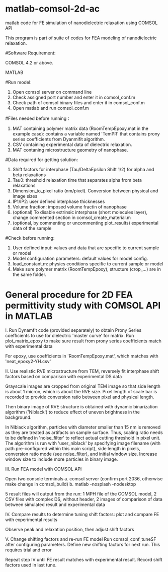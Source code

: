 # matlab-comsol-2d-ac
matlab code for FE simulation of nanodielectric relaxation using COMSOL API

This program is part of suite of codes for FEA modeling of nanodielectric relaxation. 

#Software Requirement: 

COMSOL 4.2 or above. 

MATLAB

#Run model:
1. Open comsol server on command line
2. Check assigned port number and enter it in comsol_conf.m
3. Check path of comsol binary files and enter it in comsol_conf.m
4. Open matlab and run comsol_conf.m

#Files needed before running：
1. MAT containing polymer matrix data (RoomTempEpoxy.mat in the example case): contains a variable named 'TemPR' that contains prony series coefficients from Dyanmifit algorithm. 
2. CSV containing experimental data of dielectric relaxation. 
3. MAT contaning microstructure geometry of nanophase. 

#Data required for getting solution: 
1. Shift factors for interphase (Tau/DeltaEpsilon Shift 1/2) for alpha and beta relaxations
2. Tau0: threshold relaxation time that separates alpha from beta relaxations
3. Dimension_to_pixel ratio (nm/pixel). Conversion between physical and image sizes
4. IP1/IP2: user defined interphase thicknesses 
5. Volume fraction: imposed volume fractin of nanophase 
6. (optional) To disable extrinsic interphase (short molecules layer), change commented section in comsol_create_material.m
7. (optional, by commenting or uncommenting plot_results) experimental data of the sample 

#Check before running: 
1. User defined input: values and data that are specific to current sample or model
2. Model configuration parameters: default values for model config. 
3. load_constant.m: physics conditions specific to current sample or model
4. Make sure polymer matrix (RoomTempEpoxy), structure (crop_...) are in the same folder. 
 

# General procedure for 2D FEA permittivity study with COMSOL API in MATLAB

I. Run Dynamfit code (provided separately) to obtain Prony Series coefficients to use for dielectric 'master curve' for matrix. Run plot_matrix_epoxy to make sure result from prony series coefficients match with experimental data

For epoxy, use coefficients in 'RoomTempEpoxy.mat', which matches with 'neat_epoxy2-YH.csv'

II. Use realistic RVE microstructure from TEM, reversely fit interphase shift factors based on comparison with experimental DS data

Grayscale images are cropped from original TEM image so that side length is about 1 micron, which is about the RVE size.  Pixel length of scale bar is recorded to provide conversion ratio between pixel and physical length.

Then binary image of RVE structure is obtained with dynamic binarization algorithm ('Niblack') to reduce effect of uneven brightness in the background. 

In Niblack algorithm, particles with diameter smaller than 15 nm is removed as they are treated as artifacts on sample surface. Thus, scaling ratio needs to be defined in 'noise_filter' to reflect actual cutting threshold in pixel unit. The algorithm is run with 'user_niblack' by specifying image filename (with path pre-configured within this main script), side length in pixels, conversion ratio mode (see noise_filter), and initial window size. Increase window size to include more particles in binary image. 


III. Run FEA model with COMSOL API 

Open two console terminals
a. comsol server (confirm port 2036, otherwise make change in comsol_build)
b. matlab -nosplash -nodesktop

5 result files will output from the run: 1 MPH file of the COMSOL model, 2 CSV files with complex DS, without header, 2 images of comparison of data between simulated result and experimental data 

IV. Compare results to determine tuning shift factors: plot and compare FE with experimental results

Observe peak and relaxation position, then adjust shift factors

V. Change shifting factors and re-run FE model
Run comsol_conf_tuneSF after configuring parameters.
Define new shifting factors for next run. This requires trial and error

Repeat step IV until FE result matches with experimental result. Record shift factors used in last tune. 
